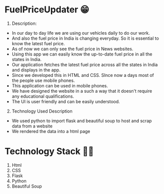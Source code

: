 # FuelPriceUpdater 😁

1. Description: 
* In our day to day life we are using our vehicles daily to do our work. 
* And also the fuel price in India is changing everyday. So it is essential to know the latest fuel price. 
* As of now we can only see the fuel price in News websites.
* Using this app we can easily know the up-to-date fuel price in all the states in India. 
* Our application fetches the latest fuel price across all the states in India and displays in the app. 
* Since we developed this in HTML and CSS. SInce now a days most of the people use mobile phones. 
* This application can be used in mobile phones. 
* We have designed the website in a such a way that it doesn't require any educational qualifications. 
* The UI is user friendly and can be easily understood. 

2. Technology Used Description
* We used python to import flask and beautiful soup to host and scrap data from a website
* We rendered the data into a html page

# Technology Stack 👨‍💻
1. Html 
2. CSS
3. Flask
4. Python
5. Beautiful Soup
